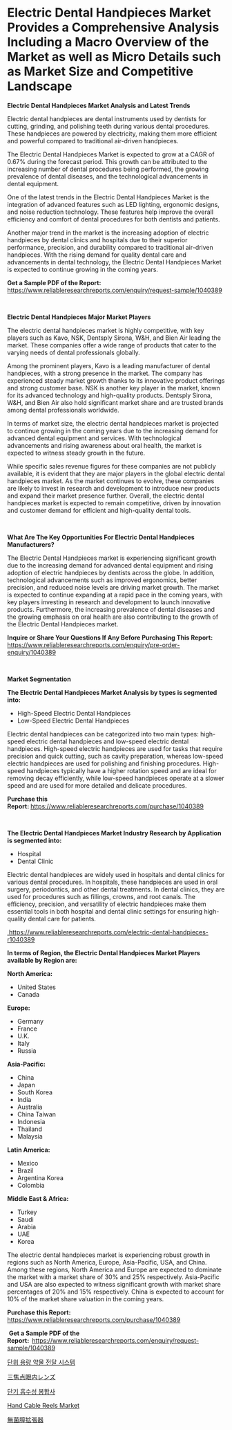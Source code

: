 <p><h1>Electric Dental Handpieces Market Provides a Comprehensive Analysis Including a Macro Overview of the Market as well as Micro Details such as Market Size and Competitive Landscape</h1></p><p><strong>Electric Dental Handpieces Market Analysis and Latest Trends</strong></p>
<p><p>Electric dental handpieces are dental instruments used by dentists for cutting, grinding, and polishing teeth during various dental procedures. These handpieces are powered by electricity, making them more efficient and powerful compared to traditional air-driven handpieces.</p><p>The Electric Dental Handpieces Market is expected to grow at a CAGR of 0.67% during the forecast period. This growth can be attributed to the increasing number of dental procedures being performed, the growing prevalence of dental diseases, and the technological advancements in dental equipment.</p><p>One of the latest trends in the Electric Dental Handpieces Market is the integration of advanced features such as LED lighting, ergonomic designs, and noise reduction technology. These features help improve the overall efficiency and comfort of dental procedures for both dentists and patients.</p><p>Another major trend in the market is the increasing adoption of electric handpieces by dental clinics and hospitals due to their superior performance, precision, and durability compared to traditional air-driven handpieces. With the rising demand for quality dental care and advancements in dental technology, the Electric Dental Handpieces Market is expected to continue growing in the coming years.</p></p>
<p><strong>Get a Sample PDF of the Report:&nbsp;</strong> <a href="https://www.reliableresearchreports.com/enquiry/request-sample/1040389">https://www.reliableresearchreports.com/enquiry/request-sample/1040389</a></p>
<p>&nbsp;</p>
<p><strong>Electric Dental Handpieces Major Market Players</strong></p>
<p><p>The electric dental handpieces market is highly competitive, with key players such as Kavo, NSK, Dentsply Sirona, W&H, and Bien Air leading the market. These companies offer a wide range of products that cater to the varying needs of dental professionals globally.</p><p>Among the prominent players, Kavo is a leading manufacturer of dental handpieces, with a strong presence in the market. The company has experienced steady market growth thanks to its innovative product offerings and strong customer base. NSK is another key player in the market, known for its advanced technology and high-quality products. Dentsply Sirona, W&H, and Bien Air also hold significant market share and are trusted brands among dental professionals worldwide.</p><p>In terms of market size, the electric dental handpieces market is projected to continue growing in the coming years due to the increasing demand for advanced dental equipment and services. With technological advancements and rising awareness about oral health, the market is expected to witness steady growth in the future.</p><p>While specific sales revenue figures for these companies are not publicly available, it is evident that they are major players in the global electric dental handpieces market. As the market continues to evolve, these companies are likely to invest in research and development to introduce new products and expand their market presence further. Overall, the electric dental handpieces market is expected to remain competitive, driven by innovation and customer demand for efficient and high-quality dental tools.</p></p>
<p>&nbsp;</p>
<p><strong>What Are The Key Opportunities For Electric Dental Handpieces Manufacturers?</strong></p>
<p><p>The Electric Dental Handpieces market is experiencing significant growth due to the increasing demand for advanced dental equipment and rising adoption of electric handpieces by dentists across the globe. In addition, technological advancements such as improved ergonomics, better precision, and reduced noise levels are driving market growth. The market is expected to continue expanding at a rapid pace in the coming years, with key players investing in research and development to launch innovative products. Furthermore, the increasing prevalence of dental diseases and the growing emphasis on oral health are also contributing to the growth of the Electric Dental Handpieces market.</p></p>
<p><strong>Inquire or Share Your Questions If Any Before Purchasing This Report:</strong> <a href="https://www.reliableresearchreports.com/enquiry/pre-order-enquiry/1040389">https://www.reliableresearchreports.com/enquiry/pre-order-enquiry/1040389</a></p>
<p>&nbsp;</p>
<p><strong>Market Segmentation</strong></p>
<p><strong>The Electric Dental Handpieces Market Analysis by types is segmented into:</strong></p>
<p><ul><li>High-Speed Electric Dental Handpieces</li><li>Low-Speed Electric Dental Handpieces</li></ul></p>
<p><p>Electric dental handpieces can be categorized into two main types: high-speed electric dental handpieces and low-speed electric dental handpieces. High-speed electric handpieces are used for tasks that require precision and quick cutting, such as cavity preparation, whereas low-speed electric handpieces are used for polishing and finishing procedures. High-speed handpieces typically have a higher rotation speed and are ideal for removing decay efficiently, while low-speed handpieces operate at a slower speed and are used for more detailed and delicate procedures.</p></p>
<p><strong>Purchase this Report:&nbsp;</strong><a href="https://www.reliableresearchreports.com/purchase/1040389">https://www.reliableresearchreports.com/purchase/1040389</a></p>
<p>&nbsp;</p>
<p><strong>The Electric Dental Handpieces Market Industry Research by Application is segmented into:</strong></p>
<p><ul><li>Hospital</li><li>Dental Clinic</li></ul></p>
<p><p>Electric dental handpieces are widely used in hospitals and dental clinics for various dental procedures. In hospitals, these handpieces are used in oral surgery, periodontics, and other dental treatments. In dental clinics, they are used for procedures such as fillings, crowns, and root canals. The efficiency, precision, and versatility of electric handpieces make them essential tools in both hospital and dental clinic settings for ensuring high-quality dental care for patients.</p></p>
<p><a href="https://www.reliableresearchreports.com/electric-dental-handpieces-r1040389">&nbsp;https://www.reliableresearchreports.com/electric-dental-handpieces-r1040389</a></p>
<p><strong>In terms of Region, the Electric Dental Handpieces Market Players available by Region are:</strong></p>
<p>
    <p> <strong> North America: </strong>
        <ul>
            <li>United States</li>
            <li>Canada</li>
        </ul>
        </p> 
    <p> <strong> Europe: </strong>
        <ul>
            <li>Germany</li>
            <li>France</li>
            <li>U.K.</li>
            <li>Italy</li>
            <li>Russia</li>
        </ul>
        </p> 
    <p> <strong> Asia-Pacific: </strong>
        <ul>
            <li>China</li>
            <li>Japan</li>
            <li>South Korea</li>
            <li>India</li>
            <li>Australia</li>
            <li>China Taiwan</li>
            <li>Indonesia</li>
            <li>Thailand</li>
            <li>Malaysia</li>
        </ul>
        </p> 
    <p> <strong> Latin America: </strong>
        <ul>
            <li>Mexico</li>
            <li>Brazil</li>
            <li>Argentina Korea</li>
            <li>Colombia</li>
        </ul>
        </p> 
    <p> <strong> Middle East & Africa: </strong>
        <ul>
            <li>Turkey</li>
            <li>Saudi</li>
            <li>Arabia</li>
            <li>UAE</li>
            <li>Korea</li>
        </ul>
    </p>
    </p>
<p><p>The electric dental handpieces market is experiencing robust growth in regions such as North America, Europe, Asia-Pacific, USA, and China. Among these regions, North America and Europe are expected to dominate the market with a market share of 30% and 25% respectively. Asia-Pacific and USA are also expected to witness significant growth with market share percentages of 20% and 15% respectively. China is expected to account for 10% of the market share valuation in the coming years.</p></p>
<p><strong>Purchase this Report: </strong><a href="https://www.reliableresearchreports.com/purchase/1040389">https://www.reliableresearchreports.com/purchase/1040389</a></p>
<p>&nbsp;<strong>Get a Sample PDF of the Report:&nbsp;&nbsp;</strong><a href="https://www.reliableresearchreports.com/enquiry/request-sample/1040389">https://www.reliableresearchreports.com/enquiry/request-sample/1040389</a></p>
<p><strong></strong></p>
<p><p><a href="https://github.com/darrellockm3ytan895656/Market-Research-Report-List-2/blob/main/7131535179976.md">단위 용량 약물 전달 시스템</a></p><p><a href="https://github.com/tubbs463/Market-Research-Report-List-1/blob/main/5477392166802.md">三焦点眼内レンズ</a></p><p><a href="https://github.com/Penelolack456456/Market-Research-Report-List-2/blob/main/5707102179975.md">단기 흡수성 봉합사</a></p><p><a href="https://github.com/khadijahesham19/Market-Research-Report-List-1/blob/main/hand-cable-reels-market.md">Hand Cable Reels Market</a></p><p><a href="https://github.com/LeoraEber/Market-Research-Report-List-1/blob/main/5320622166803.md">無菌膣拡張器</a></p></p>